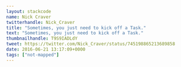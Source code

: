 ```yaml
---
layout: stackcode
name: Nick Craver
twitterhandle: Nick_Craver
title: "Sometimes, you just need to kick off a Task."
text: "Sometimes, you just need to kick off a Task."
thumbnailhandle: T9S9IADLdY
tweet: https://twitter.com/Nick_Craver/status/745198865213689858
date: 2016-06-21 13:17:09+0000
tags: ["not-mapped"]
---
```

